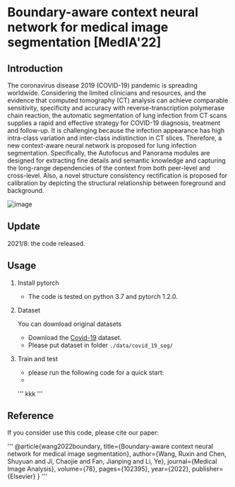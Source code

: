 # Boundary-aware context neural network for medical image segmentation [MedIA'22]

## Introduction

The coronavirus disease 2019 (COVID-19) pandemic is spreading worldwide. Considering the limited clinicians and resources, and the evidence that computed tomography (CT) analysis can achieve comparable sensitivity, specificity and accuracy with reverse-transcription polymerase chain reaction, the automatic segmentation of lung infection from CT scans supplies a rapid and effective strategy for COVID-19 diagnosis, treatment and follow-up. It is challenging because the infection appearance has high intra-class variation and inter-class indistinction in CT slices. Therefore, a new context-aware neural network is proposed for lung infection segmentation. Specifically, the Autofocus and Panorama modules are designed for extracting fine details and semantic knowledge and capturing the long-range dependencies of the context from both peer-level and cross-level. Also, a novel structure consistency rectification is proposed for calibration by depicting the structural relationship between foreground and background.

![image](img/overview.png)

## Update

2021/8: the code released.

## Usage

1. Install pytorch 

   - The code is tested on python 3.7 and pytorch 1.2.0.

2. Dataset
   
   You can download original datasets
   - Download the [Covid-19](https://medicalsegmentation.com/covid19/) dataset.
   - Please put dataset in folder `./data/covid_19_seg/`

3. Train and test

   - please run the following code for a quick start:
   -
   '''
   kkk
   '''

## Reference

If you consider use this code, please cite our paper:

'''
@article{wang2022boundary,
  title={Boundary-aware context neural network for medical image segmentation},
  author={Wang, Ruxin and Chen, Shuyuan and Ji, Chaojie and Fan, Jianping and Li, Ye},
  journal={Medical Image Analysis},
  volume={78},
  pages={102395},
  year={2022},
  publisher={Elsevier}
}
'''
     
 
